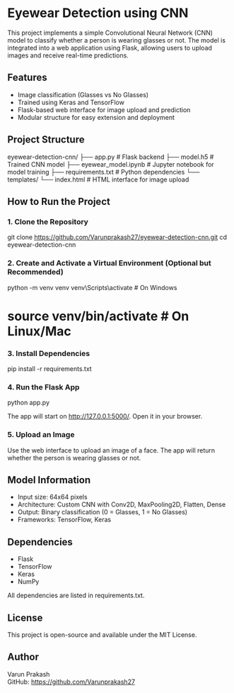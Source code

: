 # Eyewear Detection using CNN

This project implements a simple Convolutional Neural Network (CNN) model to classify whether a person is wearing glasses or not. The model is integrated into a web application using Flask, allowing users to upload images and receive real-time predictions.

## Features

- Image classification (Glasses vs No Glasses)
- Trained using Keras and TensorFlow
- Flask-based web interface for image upload and prediction
- Modular structure for easy extension and deployment

## Project Structure

eyewear-detection-cnn/
├── app.py                     # Flask backend
├── model.h5                   # Trained CNN model
├── eyewear_model.ipynb        # Jupyter notebook for model training
├── requirements.txt           # Python dependencies
└── templates/
    └── index.html             # HTML interface for image upload

## How to Run the Project

### 1. Clone the Repository

git clone https://github.com/Varunprakash27/eyewear-detection-cnn.git
cd eyewear-detection-cnn

### 2. Create and Activate a Virtual Environment (Optional but Recommended)

python -m venv venv
venv\Scripts\activate    # On Windows
# source venv/bin/activate   # On Linux/Mac

### 3. Install Dependencies

pip install -r requirements.txt

### 4. Run the Flask App

python app.py

The app will start on http://127.0.0.1:5000/. Open it in your browser.

### 5. Upload an Image

Use the web interface to upload an image of a face. The app will return whether the person is wearing glasses or not.

## Model Information

- Input size: 64x64 pixels
- Architecture: Custom CNN with Conv2D, MaxPooling2D, Flatten, Dense
- Output: Binary classification (0 = Glasses, 1 = No Glasses)
- Frameworks: TensorFlow, Keras

## Dependencies

- Flask
- TensorFlow
- Keras
- NumPy

All dependencies are listed in requirements.txt.

## License

This project is open-source and available under the MIT License.

## Author

Varun Prakash  
GitHub: https://github.com/Varunprakash27
